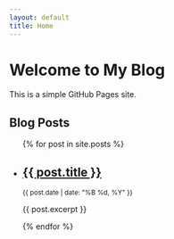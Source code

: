 ```yaml
---
layout: default
title: Home
---
```


# Welcome to My Blog
This is a simple GitHub Pages site.

## Blog Posts

<ul>
  {% for post in site.posts %}
    <li>
      <h2><a href="{{ post.url }}">{{ post.title }}</a></h2>
      <p><small>{{ post.date | date: "%B %d, %Y" }}</small></p>
      <p>{{ post.excerpt }}</p>
    </li>
  {% endfor %}
</ul>
